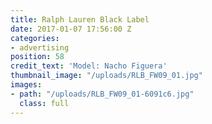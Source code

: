 ```yaml
---
title: Ralph Lauren Black Label
date: 2017-01-07 17:56:00 Z
categories:
- advertising
position: 58
credit_text: 'Model: Nacho Figuera'
thumbnail_image: "/uploads/RLB_FW09_01.jpg"
images:
- path: "/uploads/RLB_FW09_01-6091c6.jpg"
  class: full
---
```


